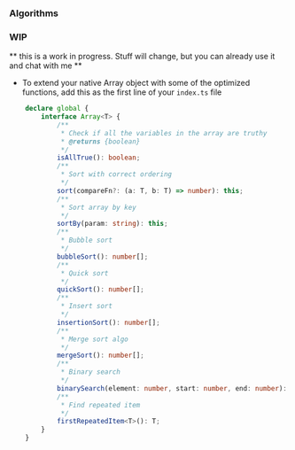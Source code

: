 ### Algorithms


### WIP
** this is a work in progress. Stuff will change, but you can already use it and chat with me **

- To extend your native Array object with some of the optimized functions, add this as the first line of your `index.ts`
file


```typescript
    declare global {
        interface Array<T> {
            /**
             * Check if all the variables in the array are truthy
             * @returns {boolean}
             */
            isAllTrue(): boolean;
            /**
             * Sort with correct ordering
             */
            sort(compareFn?: (a: T, b: T) => number): this;
            /**
             * Sort array by key
             */
            sortBy(param: string): this;
            /**
             * Bubble sort
             */
            bubbleSort(): number[];
            /**
             * Quick sort
             */
            quickSort(): number[];
            /**
             * Insert sort
             */
            insertionSort(): number[];
            /**
             * Merge sort algo
             */
            mergeSort(): number[];
            /**
             * Binary search
             */
            binarySearch(element: number, start: number, end: number): number
            /**
             * Find repeated item
             */
            firstRepeatedItem<T>(): T;
        }
    }
```